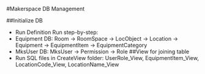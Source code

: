 #Makerspace DB Management

##Initialize DB
- Run Definition
Run step-by-step:
- Equipment DB: Room -> RoomSpace -> LocObject -> Location -> Equipment -> EquipmentItem -> EquipmentCategory
- MksUser DB: MksUser -> Permission -> Role
##View for joining table
- Run SQL files in CreateView folder: UserRole_View, EquipmentItem_View, LocationCode_View, LocationName_View
